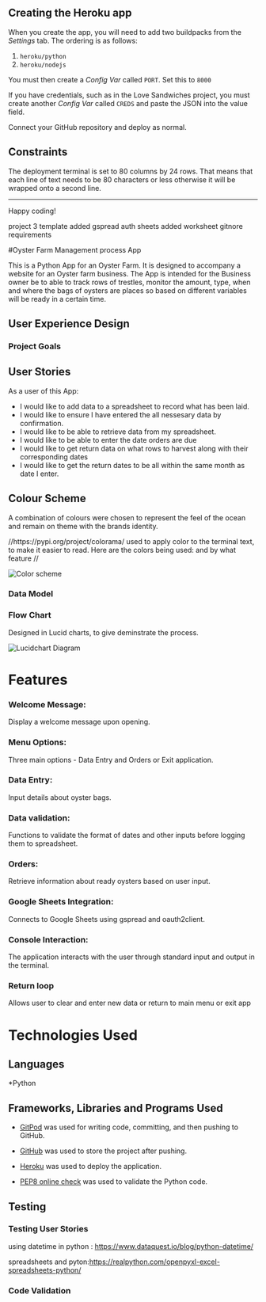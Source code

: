 
## Creating the Heroku app

When you create the app, you will need to add two buildpacks from the _Settings_ tab. The ordering is as follows:

1. `heroku/python`
2. `heroku/nodejs`

You must then create a _Config Var_ called `PORT`. Set this to `8000`

If you have credentials, such as in the Love Sandwiches project, you must create another _Config Var_ called `CREDS` and paste the JSON into the value field.

Connect your GitHub repository and deploy as normal.

## Constraints

The deployment terminal is set to 80 columns by 24 rows. That means that each line of text needs to be 80 characters or less otherwise it will be wrapped onto a second line.

---

Happy coding!


project 3 template added 
gspread 
auth
sheets
added worksheet 
gitnore
requirements

#Oyster Farm Management process App


This is a Python App for an Oyster Farm. It is designed to accompany a website for an Oyster farm business. The App is intended for the Business owner  be to able to track rows of trestles, monitor the amount, type, when and where the bags of oysters are places so based on different variables will be ready in a certain time. 

## User Experience Design

### Project Goals

## User Stories
As a user of this App:
* I would like to add data to a spreadsheet to record what has been laid. 
* I would like to ensure I have entered the all nessesary data by confirmation. 
* I would like to be able to retrieve data from my spreadsheet.
* I would like to be able to enter the date orders are due
* I would like to get return data on what rows to harvest along with their corresponding dates
* I would like to get the return dates to be all within the same month as date I enter. 

## Colour Scheme
<p>A combination of colours were chosen to represent the feel of the ocean and remain on theme with the brands identity.</p>
//https://pypi.org/project/colorama/  used to apply color to the terminal text, to make it easier to read.  Here are the colors being used: and by what feature //

![Color scheme](./oysterfarm.py/assets/idsflowchart_2.png)

### Data Model

### Flow Chart

Designed in Lucid charts, to give deminstrate the process. 

![Lucidchart Diagram](/idsflowchart_2.png)

# Features
### Welcome Message: 
 Display a welcome message upon opening.
### Menu Options:
 Three main options - Data Entry and Orders or Exit application. 
### Data Entry: 
Input details about oyster bags.
### Data validation:
Functions to validate the format of dates and other inputs before logging them to spreadsheet. 
### Orders: 
Retrieve information about ready oysters based on user input.
### Google Sheets Integration: 
Connects to Google Sheets using gspread and oauth2client.
### Console Interaction: 
The application interacts with the user through standard input and output in the terminal.
### Return loop
Allows user to clear and enter new data or return to main menu or exit app



# Technologies Used

## Languages

*Python

## Frameworks, Libraries and Programs Used
* [GitPod](https://gitpod.io/) was used for writing code, committing, and then pushing to GitHub.

* [GitHub](https://github.com/) was used to store the project after pushing.

* [Heroku](https://id.heroku.com/) was used to deploy the application.

* [PEP8 online check](http://pep8online.com/) was used to validate the Python code.


## Testing

### Testing User Stories




using datetime in python :  https://www.dataquest.io/blog/python-datetime/

spreadsheets and pyton:https://realpython.com/openpyxl-excel-spreadsheets-python/

### Code Validation
